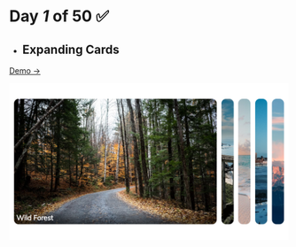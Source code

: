 # Day  *1* of 50 ✅

* ## Expanding Cards

 [Demo → ](https://chapst1.github.io/50-days-of-js/day-1/)

![Primer Diseno](./screenshot/1.png)
